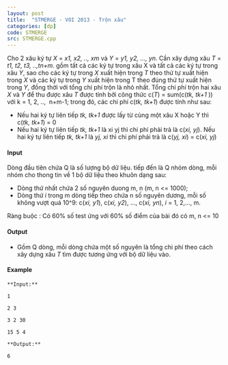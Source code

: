 ```yaml
---
layout: post
title:  "STMERGE - VOI 2013 - Trộn xâu"
categories: [dp]
code: STMERGE
src: STMERGE.cpp
---
```



Cho 2 xâu ký tự _X_ = _x1, x2, .., xm_ và _Y_ = _y1, y2, ..., yn_. Cần xây dựng xâu _T_ = _t1, t2, t3, ..,tn+m_. gồm tất cả các ký tự trong xâu X và tất cả các ký tự trong xâu _Y_, sao cho các ký tự trong _X_ xuất hiện trong _T_ theo thứ tự xuất hiện trong _X_ và các ký tự trong _Y_ xuất hiện trong T theo đúng thứ tự xuất hiện trong _Y_, đồng thời với tổng chi phí trộn là nhỏ nhất. Tổng chi phí trộn hai xâu _X_ và _Y_ để thu được xâu _T_ được tính bởi công thức c(_T_) = sum(c(_tk, tk+1_ )) với k = 1, 2, ..,  n+m-1; trong đó, các chi phí c(_tk, tk+1_) được tính như sau:

*   Nếu hai ký tự liên tiếp _tk, tk+1_ được lấy từ cùng một xâu X hoặc Y thì c(_tk, tk+1_) = 0
*   Nếu hai ký tự liên tiếp _tk, tk+1_ là xi yj thì chi phí phải trả là c(_xi, yj_). Nếu hai ký tự liên tiếp _tk, tk+1_ là _yj, xi_ thì chi phí phải trả là c(_yj, xi_) = c(_xi, yj_)

#### Input

Dòng đầu tiên chứa Q là số lượng bộ dữ liệu. tiếp đến là Q nhóm dòng, mỗi nhóm cho thong tin về 1 bộ dữ liệu theo khuôn dạng sau:

*   Dòng thứ nhất chứa 2 số nguyên duong m, n (m, n <= 1000);
*   Dòng thứ _i_ trong m dòng tiếp theo chứa n số nguyên dương, mỗi số không vượt quá 10^9: c(_xi, y1_), c(_xi, y2_), …, c(_xi, yn_), _i_ = 1, 2,…, m.

Ràng buộc : Có 60% số test ứng với 60% số điểm của bài đó có m, n <= 10

#### Output

*   Gồm Q dòng, mỗi dòng chứa một số nguyên là tổng chi phí theo cách xây dựng xâu _T_ tìm được tương ứng với bộ dữ liệu vào.

#### Example

```
**Input:**

1

2 3

3 2 30

15 5 4

**Output:**

```

```
6
```

<!--more-->

